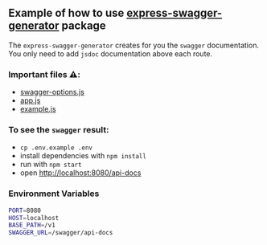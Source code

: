 ## Example of how to use [express-swagger-generator](https://www.npmjs.com/package/express-swagger-generator) package

The `express-swagger-generator` creates for you the `swagger` documentation. You only need to add `jsdoc` documentation above each route.

### Important files ⚠️:
- [swagger-options.js](./src/swagger-options.js)
- [app.js](./src/app.js)
- [example.js](./src/routes/example.js)

### To see the `swagger` result:
- `cp .env.example .env`
- install dependencies with `npm install`
- run with `npm start`
- open [http://localhost:8080/api-docs](http://localhost:8080/api-docs)

### Environment Variables
```bash
PORT=8080
HOST=localhost
BASE_PATH=/v1
SWAGGER_URL=/swagger/api-docs
```
